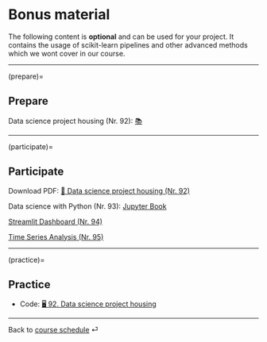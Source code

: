 # Bonus material

The following content is **optional** and can be used for your project. It contains the usage of scikit-learn pipelines and other advanced methods which we wont cover in our course.


---

(prepare)=
## Prepare


Data science project housing (Nr. 92): [📚](https://e-learning.hdm-stuttgart.de/moodle/pluginfile.php/430095/mod_resource/content/0/Hands%20on%20Machine%20Learning%2C%20project.pdf)



---

(participate)=
## Participate


Download PDF: [📑 Data science project housing (Nr. 92)](https://docs.google.com/presentation/d/1LXZTBUupzfc8XR1xR98194MAQvdKb4cbYvqOcOrs62A/export/pdf)


Data science with Python (Nr. 93): [Jupyter Book](https://kirenz.github.io/ds-python/docs/intro.html)


[Streamlit Dashboard (Nr. 94)](https://github.com/kirenz/streamlit-app)

[Time Series Analysis (Nr. 95)](https://github.com/kirenz/time-series-analysis)


---

(practice)=
## Practice


- Code: [🖥 92. Data science project housing](../code/92-case-ca-housing.ipynb)

---

Back to [course schedule](../docs/course-schedule.md) ⏎
